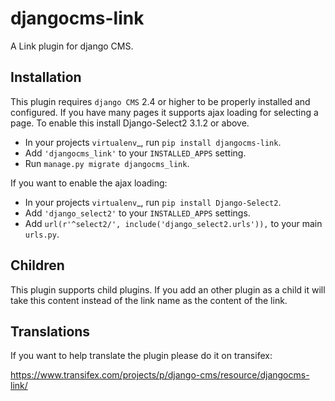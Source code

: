 djangocms-link
==============

A Link plugin for django CMS.


Installation
------------

This plugin requires `django CMS` 2.4 or higher to be properly installed and
configured. If you have many pages it supports ajax loading for selecting a page.
To enable this install Django-Select2 3.1.2 or above.

* In your projects `virtualenv`_, run ``pip install djangocms-link``.
* Add ``'djangocms_link'`` to your ``INSTALLED_APPS`` setting.
* Run ``manage.py migrate djangocms_link``.

If you want to enable the ajax loading:

* In your projects `virtualenv`_, run ``pip install Django-Select2``.
* Add ``'django_select2'`` to your ``INSTALLED_APPS`` settings.
* Add ``url(r'^select2/', include('django_select2.urls')),`` to your main ``urls.py``.


Children
--------

This plugin supports child plugins. If you add an other plugin as a child it will take this content
instead of the link name as the content of the link.

Translations
------------

If you want to help translate the plugin please do it on transifex:

https://www.transifex.com/projects/p/django-cms/resource/djangocms-link/

